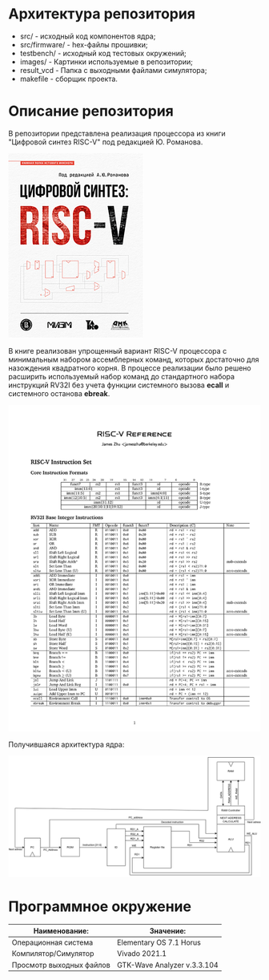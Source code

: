 
 # Архитектура репозитория
- src/            - исходный код компонентов ядра;
- src/firmware/   - hex-файлы прошивки;
- testbench/      - исходный код тестовых окружений;
- images/         - Картинки используемые в репозитории;
- result_vcd      - Папка с выходными файлами симулятора;
- makefile        - сборщик проекта.

# Описание репозитория

В репозитории представлена реализация процессора из книги "Цифровой синтез RISC-V" под редакцией Ю. Романова. 

![RISC-V Architecture](images/book.jpg)

В книге реализован упрощенный вариант RISC-V процессора с минимальным набором ассемблерных команд, которых достаточно для назождения квадратного корня. В процессе реализации было решено расширить используемый набор команд до стандартного набора инструкций RV32I без учета функции системного вызова **ecall** и системного останова **ebreak**.  

![RV32-I Instruction set](images/Risc-V_Reference.png)

Получившаяся архитектура ядра:

![RISC-V Architecture](images/RISC_Architecture.png)

# Программное окружение

|       Наименование:       |           Значение:         |
|---------------------------|-----------------------------|
|   Операционная система    |   Elementary OS 7.1 Horus   |
|   Компилятор/Симулятор    |        Vivado 2021.1        |
| Просмотр выходных файлов  | GTK-Wave Analyzer v.3.3.104 |

